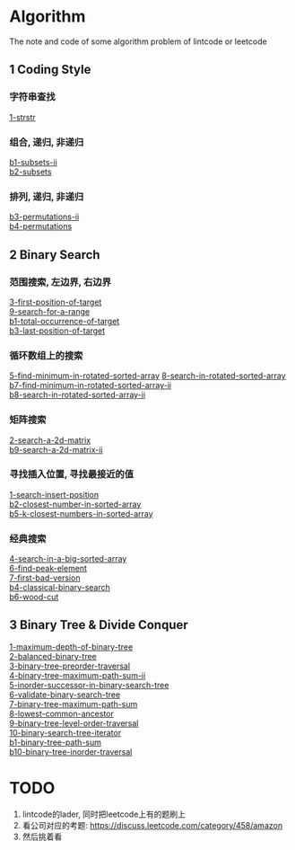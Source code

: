 # Algorithm
The note and code of some algorithm problem of lintcode or leetcode

## 1 Coding Style

### 字符串查找
[1-strstr](coding_style/1-strstr.java)  

### 组合, 递归, 非递归
[b1-subsets-ii](coding_style/b1-subsets-ii.java)  
[b2-subsets](coding_style/b2-subsets.java)  

### 排列, 递归, 非递归
[b3-permutations-ii](coding_style/b3-permutations-ii.java)  
[b4-permutations](coding_style/b4-permutations.java)  

## 2 Binary Search

### 范围搜索, 左边界, 右边界
[3-first-position-of-target](binary_search/3-first-position-of-target.java)  
[9-search-for-a-range](binary_search/9-search-for-a-range.java)  
[b1-total-occurrence-of-target](binary_search/b1-total-occurrence-of-target.java)  
[b3-last-position-of-target](binary_search/b3-last-position-of-target.java)  

### 循环数组上的搜索
[5-find-minimum-in-rotated-sorted-array](binary_search/5-find-minimum-in-rotated-sorted-array.java)
[8-search-in-rotated-sorted-array](binary_search/8-search-in-rotated-sorted-array.java)  
[b7-find-minimum-in-rotated-sorted-array-ii](binary_search/b7-find-minimum-in-rotated-sorted-array-ii.java)  
[b8-search-in-rotated-sorted-array-ii](binary_search/b8-search-in-rotated-sorted-array-ii.java)  

### 矩阵搜索
[2-search-a-2d-matrix](binary_search/2-search-a-2d-matrix.java)  
[b9-search-a-2d-matrix-ii](binary_search/b9-search-a-2d-matrix-ii.java)  

### 寻找插入位置, 寻找最接近的值
[1-search-insert-position](binary_search/1-search-insert-position.java)  
[b2-closest-number-in-sorted-array](binary_search/b2-closest-number-in-sorted-array.java)  
[b5-k-closest-numbers-in-sorted-array](binary_search/b5-k-closest-numbers-in-sorted-array.java)  

### 经典搜索
[4-search-in-a-big-sorted-array](binary_search/4-search-in-a-big-sorted-array.java)  
[6-find-peak-element](binary_search/6-find-peak-element.java)  
[7-first-bad-version](binary_search/7-first-bad-version.java)  
[b4-classical-binary-search](binary_search/b4-classical-binary-search.java)  
[b6-wood-cut](binary_search/b6-wood-cut.java)  

## 3 Binary Tree & Divide Conquer

[1-maximum-depth-of-binary-tree](binary_tree/1-maximum-depth-of-binary-tree.java)  
[2-balanced-binary-tree](binary_tree/2-balanced-binary-tree.java)  
[3-binary-tree-preorder-traversal](binary_tree/3-binary-tree-preorder-traversal.java)  
[4-binary-tree-maximum-path-sum-ii](binary_tree/4-binary-tree-maximum-path-sum-ii.java)  
[5-inorder-successor-in-binary-search-tree](binary_tree/5-inorder-successor-in-binary-search-tree.java)  
[6-validate-binary-search-tree](binary_tree/6-validate-binary-search-tree.java)  
[7-binary-tree-maximum-path-sum](binary_tree/7-binary-tree-maximum-path-sum.java)  
[8-lowest-common-ancestor](binary_tree/8-lowest-common-ancestor.java)  
[9-binary-tree-level-order-traversal](binary_tree/9-binary-tree-level-order-traversal.java)  
[10-binary-search-tree-iterator](binary_tree/10-binary-search-tree-iterator.java)  
[b1-binary-tree-path-sum](binary_tree/b1-binary-tree-path-sum.java)  
[b10-binary-tree-inorder-traversal](binary_tree/b10-binary-tree-inorder-traversal.java)  

##












# TODO
1. lintcode的lader, 同时把leetcode上有的题刷上
2. 看公司对应的考题: https://discuss.leetcode.com/category/458/amazon
3. 然后挑着看
